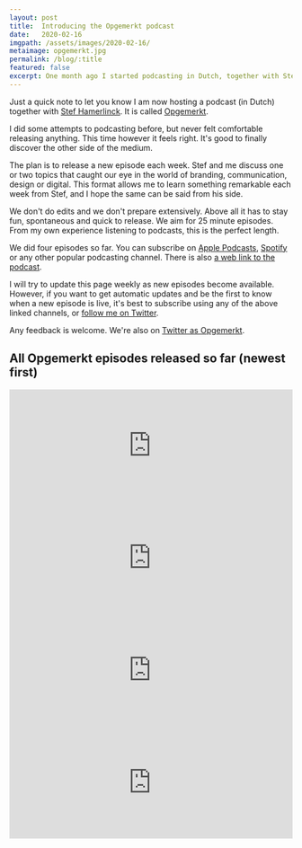 ```yaml
---
layout: post
title:  Introducing the Opgemerkt podcast
date:   2020-02-16
imgpath: /assets/images/2020-02-16/
metaimage: opgemerkt.jpg
permalink: /blog/:title
featured: false
excerpt: One month ago I started podcasting in Dutch, together with Stef Hamerlinck. The podcast is called Opgemerkt. We do a weekly episode talking branding, design, strategy and digital.
---
```

Just a quick note to let you know I am now hosting a podcast (in Dutch) together with [Stef Hamerlinck](http://stefhamerlinck.be). It is called [Opgemerkt](https://opgemerkt.simplecast.com/).

I did some attempts to podcasting before, but never felt comfortable releasing anything. This time however it feels right. It's good to finally discover the other side of the medium.

The plan is to release a new episode each week. Stef and me discuss one or two topics that caught our eye in the world of branding, communication, design or digital. This format allows me to learn something remarkable each week from Stef, and I hope the same can be said from his side.

We don't do edits and we don't prepare extensively. Above all it has to stay fun, spontaneous and quick to release. We aim for 25 minute episodes. From my own experience listening to podcasts, this is the perfect length.

We did four episodes so far. You can subscribe on [Apple Podcasts](https://podcasts.apple.com/be/podcast/opgemerkt/id1496559514?l=nl&i=1000465229575), [Spotify](https://open.spotify.com/show/5cDsraxmbx7B0B33O1xz5L?si=WipTG2yJQOu0tQIT-v5wxw) or any other popular podcasting channel. There is also [a web link to the podcast](https://opgemerkt.simplecast.com).

I will try to update this page weekly as new episodes become available. However, if you want to get automatic updates and be the first to know when a new episode is live, it's best to subscribe using any of the above linked channels, or [follow me on Twitter](https://twitter.com/bytte).

Any feedback is welcome. We're also on [Twitter as Opgemerkt](https://twitter.com/opgemerktpod).

## All Opgemerkt episodes released so far (newest first)

<iframe height="200px" width="100%" frameborder="no" scrolling="no" seamless src="https://player.simplecast.com/de88879f-7438-42da-9b1f-90c7eb430d69?dark=false"></iframe>

<iframe height="200px" width="100%" frameborder="no" scrolling="no" seamless src="https://player.simplecast.com/7b976a42-597a-492f-b9f0-ba4e074855cf?dark=false"></iframe>

<iframe height="200px" width="100%" frameborder="no" scrolling="no" seamless src="https://player.simplecast.com/7a2500b5-a320-44b0-904b-4b51d9c89be7?dark=false"></iframe>

<iframe height="200px" width="100%" frameborder="no" scrolling="no" seamless src="https://player.simplecast.com/153b0f17-dacf-428f-a90d-41937c7c9985?dark=false"></iframe>

